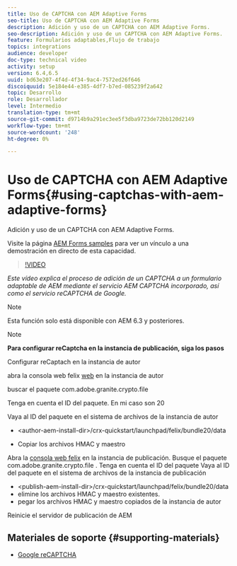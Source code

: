 ```yaml
---
title: Uso de CAPTCHA con AEM Adaptive Forms
seo-title: Uso de CAPTCHA con AEM Adaptive Forms
description: Adición y uso de un CAPTCHA con AEM Adaptive Forms.
seo-description: Adición y uso de un CAPTCHA con AEM Adaptive Forms.
feature: Formularios adaptables,Flujo de trabajo
topics: integrations
audience: developer
doc-type: technical video
activity: setup
version: 6.4,6.5
uuid: bd63e207-4f4d-4f34-9ac4-7572ed26f646
discoiquuid: 5e184e44-e385-4df7-b7ed-085239f2a642
topic: Desarrollo
role: Desarrollador
level: Intermedio
translation-type: tm+mt
source-git-commit: d9714b9a291ec3ee5f3dba9723de72bb120d2149
workflow-type: tm+mt
source-wordcount: '248'
ht-degree: 0%

---
```



# Uso de CAPTCHA con AEM Adaptive Forms{#using-captchas-with-aem-adaptive-forms}

Adición y uso de un CAPTCHA con AEM Adaptive Forms.

Visite la página [AEM Forms samples](https://forms.enablementadobe.com/content/samples/samples.html?query=0) para ver un vínculo a una demostración en directo de esta capacidad.

>[!VIDEO](https://video.tv.adobe.com/v/18336/?quality=9&learn=on)

*Este vídeo explica el proceso de adición de un CAPTCHA a un formulario adaptable de AEM mediante el servicio AEM CAPTCHA incorporado, así como el servicio reCAPTCHA de Google.*

>[!NOTE]
>
>Esta función solo está disponible con AEM 6.3 y posteriores.

>[!NOTE]
>
>**Para configurar reCaptcha en la instancia de publicación, siga los pasos**
>
>Configurar reCaptach en la instancia de autor
>
>abra la consola web felix [web](http://localhost:4502/system/console/bundles) en la instancia de autor
>
>buscar el paquete com.adobe.granite.crypto.file
>
>Tenga en cuenta el ID del paquete. En mi caso son 20
>
>Vaya al ID del paquete en el sistema de archivos de la instancia de autor
>
>* &lt;author-aem-install-dir>/crx-quickstart/launchpad/felix/bundle20/data
* Copiar los archivos HMAC y maestro

Abra la [consola web felix](http://localhost:4502/system/console/bundles) en la instancia de publicación. Busque el paquete com.adobe.granite.crypto.file . Tenga en cuenta el ID del paquete
Vaya al ID del paquete en el sistema de archivos de la instancia de publicación
* &lt;publish-aem-install-dir>/crx-quickstart/launchpad/felix/bundle20/data
* elimine los archivos HMAC y maestro existentes.
* pegar los archivos HMAC y maestro copiados de la instancia de autor

Reinicie el servidor de publicación de AEM

## Materiales de soporte {#supporting-materials}

* [Google reCAPTCHA](https://www.google.com/recaptcha)

